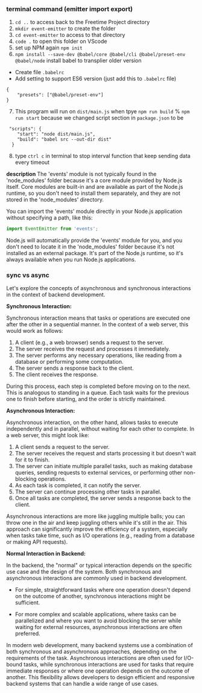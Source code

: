 ### terminal command (emitter import export)
1. ``cd ..`` to access back to the Freetime Project directory
2. ``mkdir event-emitter`` to create the folder
3. ``cd event-emitter`` to access to that directory
4. ``code .`` to open this folder on VScode
5. set up NPM again ``npm init``
6. `` npm install --save-dev @babel/core @babel/cli @babel/preset-env @babel/node `` install babel to transplier older version
- Create file `.babelrc`
- Add setting to support ES6 version (just add this to `.babelrc` file) 
```
{
    "presets": ["@babel/preset-env"]
}
```
7. This program will run on `dist/main.js` when tpye `npm run build` % `npm run start` because we changed script section in `package.json` to be
```
 "scripts": {
    "start": "node dist/main.js",
    "build": "babel src --out-dir dist"
  }
``` 
8. type `ctrl c` in terminal to stop interval function that keep sending data every timeout

**description**
The 'events' module is not typically found in the 'node_modules' folder because it's a core module provided by Node.js itself. Core modules are built-in and are available as part of the Node.js runtime, so you don't need to install them separately, and they are not stored in the 'node_modules' directory.

You can import the 'events' module directly in your Node.js application without specifying a path, like this:

```javascript
import EventEmitter from 'events';
```

Node.js will automatically provide the 'events' module for you, and you don't need to locate it in the 'node_modules' folder because it's not installed as an external package. It's part of the Node.js runtime, so it's always available when you run Node.js applications.

### sync vs async
Let's explore the concepts of asynchronous and synchronous interactions in the context of backend development.

**Synchronous Interaction:**

Synchronous interaction means that tasks or operations are executed one after the other in a sequential manner. In the context of a web server, this would work as follows:

1. A client (e.g., a web browser) sends a request to the server.
2. The server receives the request and processes it immediately.
3. The server performs any necessary operations, like reading from a database or performing some computation.
4. The server sends a response back to the client.
5. The client receives the response.

During this process, each step is completed before moving on to the next. This is analogous to standing in a queue. Each task waits for the previous one to finish before starting, and the order is strictly maintained.

**Asynchronous Interaction:**

Asynchronous interaction, on the other hand, allows tasks to execute independently and in parallel, without waiting for each other to complete. In a web server, this might look like:

1. A client sends a request to the server.
2. The server receives the request and starts processing it but doesn't wait for it to finish.
3. The server can initiate multiple parallel tasks, such as making database queries, sending requests to external services, or performing other non-blocking operations.
4. As each task is completed, it can notify the server.
5. The server can continue processing other tasks in parallel.
6. Once all tasks are completed, the server sends a response back to the client.

Asynchronous interactions are more like juggling multiple balls; you can throw one in the air and keep juggling others while it's still in the air. This approach can significantly improve the efficiency of a system, especially when tasks take time, such as I/O operations (e.g., reading from a database or making API requests).

**Normal Interaction in Backend:**

In the backend, the "normal" or typical interaction depends on the specific use case and the design of the system. Both synchronous and asynchronous interactions are commonly used in backend development.

- For simple, straightforward tasks where one operation doesn't depend on the outcome of another, synchronous interactions might be sufficient.

- For more complex and scalable applications, where tasks can be parallelized and where you want to avoid blocking the server while waiting for external resources, asynchronous interactions are often preferred.

In modern web development, many backend systems use a combination of both synchronous and asynchronous approaches, depending on the requirements of the task. Asynchronous interactions are often used for I/O-bound tasks, while synchronous interactions are used for tasks that require immediate responses or where one operation depends on the outcome of another. This flexibility allows developers to design efficient and responsive backend systems that can handle a wide range of use cases.